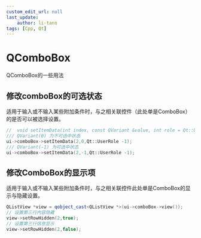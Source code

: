 ```yaml
---
custom_edit_url: null
last_update:
    author: li-tann
tags: [Cpp, Qt]
---
```


# QComboBox

QComboBox的一些用法

## 修改comboBox的可选状态

适用于输入或不输入某些附加条件时，与之相关联控件（此处单是ComboBox）的是否可以被选择设置。

```cpp
//  void setItemData(int index, const QVariant &value, int role = Qt::UserRole);
/// QVariant(0) 为不可选中状态
ui->comboBox->setItemData(2,0,Qt::UserRole -1);
/// QVariant(-1) 为可选中状态
ui->comboBox->setItemData(2,-1,Qt::UserRole -1);
```

## 修改ComboBox的显示项

适用于输入或不输入某些附加条件时，与之相关联控件此处单是ComboBox的显示与隐藏设置。

```cpp
QListView *view = qobject_cast<QListView *>(ui->comboBox->view());
// 设置第三行内容隐藏
view->setRowHidden(2,true);
// 设置第三行信息显示
view->setRowHidden(2,false);
```
